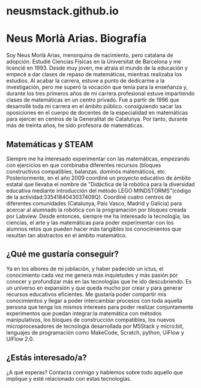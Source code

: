 # neusmstack.github.io
# Neus Morlà Arias. Biografía

Soy Neus Morlà Arias, menorquina de nacimiento, pero catalana de adopción. Estudié Ciencias Físicas en la Universitat de Barcelona y me licencié en 1993. Desde muy joven, me atraía el mundo de la educación y empecé a dar clases de repaso de matemáticas, mientras realizaba los estudios. Al acabar la carrera, estuve a punto de dedicarme a la investigación, pero me superó la vocación que tenía para la enseñanza y, durante los tres primeros años de mi carrera profesional estuve impartiendo clases de matemáticas en un centro privado. Fue a partir de 1996 que desarrollé toda mi carrera en el ámbito público. consiguiendo sacar las oposiciones en el cuerpo de docentes de la especialidad en matemáticas para ejercer en centros de la Generalitat de Catalunya. Por tanto, durante más de treinta años, he sido profesora de matemáticas.

## Matemáticas y STEAM

Siempre me ha interesado experimentar con las matemáticas, empezando con ejercicios en que combinaba diferentes recursos (bloques constructivos compatibles, balanzas. dominós matemáticos, etc. Posteriormente, en el año 2009 coordiné un proyecto educativo de ámbito estatal que llevaba el nombre de "Didáctica de la robótica para la diversidad educativa mediante introducción del método LEGO MINDSTORMS"(código de la actividad:3354184043037409Q). Coordiné cuatro centros de diferentes comunidades (Catalunya, País Vasco, Madrid y Galícia) para acercar al alumnado la robótica con la programación por bloques creada por Labview. Desde entonces, siempre me ha interesado la tecnologia, las ciencias, el arte y las matemáticas para poder experimentar con los alumnos retos que pueden hacer más tangibles los conocimientos que resultan tan abstractos en el ámbito matemático.

## ¿Qué me gustaría conseguir?

Ya en los albores de mi jubilación, y haber padecido un ictus, el conocimiento cada vez me genera más inquietudes y más pasión por conocer y profundizar más en las tecnologías que he ido descubriendo. Es un universo en expansión y que queda mucho por crear y para generar recursos educativos eficientes. Me gustaría poder compartir mis conocimientos y llegar a poder intercambiar procesos con toda aquella persona que tenga los mismos intereses para poder realizar conjuntamente experimentos que puedan integrar:la matemática con métodos manipulativos, los bloques de construcción compatibles, los nuevos microprocesadores de tecnologia desarrollada por M5Stack y micro:bit, lenguajes de programación como MakeCode, Scratch, python, UiFlow y UiFlow 2.0.

## ¿Estás interesado/a?

¿A qué esperas? Contacta conmigo y hablemos sobre todo aquello que implique y esté relacionado con estas tecnologías.
